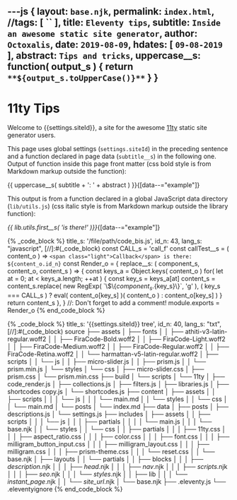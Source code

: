 ---js
{
  layout:    `base.njk`,
  permalink: `index.html`,
  //tags:      [ `` ],
  title:     `Eleventy tips`,
  subtitle:  `Inside an awesome static site generator`,
  author:    `Octoxalis`,
  date:      `2019-08-09`,
  hdates:     [ `09-08-2019` ],
  abstract:  `Tips and tricks`,
  uppercase__s: function( output_s )
  {
    return `**${output_s.toUpperCase()}**`
  }
}
---
[comment]: # (======== Post ========)

# 11ty Tips

Welcome to {{settings.siteId}}, a site for the awesome [11ty] static site generator users.

This page uses global settings (```settings.siteId```) in the preceding sentence and a function declared in page data (```subtitle__s```) in the following one. Output of function inside this page front matter (css bold style is from Markdown markup outside the function):

{{ uppercase__s( subtitle + ': ' + abstract ) }}{[data--="example"]}

This output is from a function declared in a global JavaScript data directory (```lib/utils.js```) (css italic style is from Markdown markup outside the library function):

_{{ lib.utils.first__s( 'is there!' )}}_{[data--="example"]}

{% _code_block %}
    title_s: '/file/path/code_bis.js',
    id_n: 43,
    lang_s: "javascript",
[//]:#(_code_block)
const CALL_s = 'call_f'
const callTest__s = ( content_o ) => `<span class="light">Callback</span> is there: ${content_o.id_n}`
const Render_o =
{
  replace__s: ( component_s, content_o, content_s ) =>
  {
    const keys_a = Object.keys( content_o )
    for( let at = 0; at < keys_a.length; ++at )
    {
      const key_s = keys_a[at]
      content_s = content_s.replace( new RegExp( \`\\$\\{${component_s}.${key_s}\\}\`, 'g' ),
      ( key_s === CALL_s ) ? eval( content_o[key_s] )( content_o ) : content_o[key_s] )
    }
    return content_s
  },
}
//: Don't forget to add a comment!
module.exports = Render_o
{% end_code_block %}

{% _code_block %}
    title_s: '{{settings.siteId}} tree',
    id_n: 40,
    lang_s: "txt",
[//]:#(_code_block)
source
├── assets
│   ├── fonts
│   │   ├── athiti-v3-latin-regular.woff2
│   │   ├── FiraCode-Bold.woff2
│   │   ├── FiraCode-Light.woff2
│   │   ├── FiraCode-Medium.woff2
│   │   ├── FiraCode-Regular.woff2
│   │   ├── FiraCode-Retina.woff2
│   │   └── harmattan-v5-latin-regular.woff2
│   ├── scripts
│   │   └── js
│   │       ├── micro-slider.js
│   │       ├── prism.js
│   │       └── prism.min.js
│   └── styles
│       └── css
│           ├── micro-slider.css
│           ├── prism.css
│           └── prism.min.css
├── build
│   └── scripts
│       └── 11ty
│           ├── code_render.js
│           ├── collections.js
│           ├── filters.js
│           ├── libraries.js
│           ├── shortcodes copy.js
│           └── shortcodes.js
├── content
│   ├── assets
│   │   ├── scripts
│   │   │   └── js
│   │   │       └── main.md
│   │   └── styles
│   │       └── css
│   │           └── main.md
│   └── posts
│       └── index.md
├── data
│   ├── posts
│   ├── descriptions.js
│   └── settings.js
├── includes
│   ├── assets
│   │   ├── scripts
│   │   │   └── js
│   │   │       ├── partials
│   │   │       │   └── main.js
│   │   │       └── base.njk
│   │   └── styles
│   │       └── css
│   │           ├── partials
│   │           │   ├── 11ty.css
│   │           │   ├── aspect_ratio.css
│   │           │   ├── color.css
│   │           │   ├── font.css
│   │           │   ├── milligram_button_input.css
│   │           │   ├── milligram_layout.css
│   │           │   ├── milligram.css
│   │           │   ├── prism-theme.css
│   │           │   └── reset.css
│   │           └── base.njk
│   ├── layouts
│   │   └── partials
│   │       ├── blocks
│   │       │   ├── _description_.njk
│   │       │   ├── _head_.njk
│   │       │   ├── _nav_.njk
│   │       │   ├── _scripts_.njk
│   │       │   ├── _seo_.njk
│   │       │   └── _styles_.njk
│   │       ├── lib
│   │       │   └── _instant_page_.njk
│   │       └── _site_url_.njk
│   └── base.njk
├── .eleventy.js
└── .eleventyignore
{% end_code_block %}


[comment]: # (======== Links ========)

[11ty]: https://11ty.io
